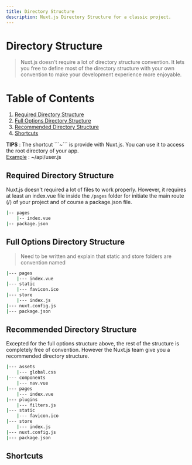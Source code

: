 ```yaml
---
title: Directory Structure
description: Nuxt.js Directory Structure for a classic project.
---
```


# Directory Structure

> Nuxt.js doesn't require a lot of directory structure convention. It lets you free to define most of the directory structure with your own convention to make your development experience more enjoyable.

# Table of Contents
1. [Required Directory Structure](#required-directory-structure)
2. [Full Options Directory Structure](#full-options-directory-structure)
3. [Recommended Directory Structure](#recommended-directory-structure)
4. [Shortcuts](#shortcuts)

<div class="Alert Alert--light"><b>TIPS</b> : The shortcut ```~``` is provide with Nuxt.js. You can use it to access the root directory of your app.<br><u>Example</u> : ~/api/user.js</div>

## Required Directory Structure

Nuxt.js doesn't required a lot of files to work properly. However, it requires at least an index.vue file inside the ```/pages``` folder for initiate the main route (/) of your project and of course a package.json file.

```bash
|-- pages
    |-- index.vue
|-- package.json
```

## Full Options Directory Structure

> Need to be written and explain that static and store folders are convention named

```bash
|--- pages
    |--- index.vue
|--- static
    |--- favicon.ico
|--- store
    |--- index.js
|--- nuxt.config.js
|--- package.json
```

## Recommended Directory Structure

Excepted for the full options structure above, the rest of the structure is completely free of convention. However the Nuxt.js team give you a recommended directory structure.

```bash
|--- assets
    |--- global.css
|--- components
    |--- nav.vue
|--- pages
    |--- index.vue
|--- plugins
    |--- filters.js
|--- static
    |--- favicon.ico
|--- store
    |--- index.js
|--- nuxt.config.js
|--- package.json
```


## Shortcuts
